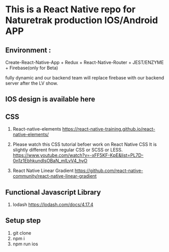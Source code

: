 # This is a React Native repo for Naturetrak production IOS/Android APP

## Environment :
Create-React-Native-App + Redux + React-Native-Router + JEST/ENZYME + Firebase(only for Beta)

fully dynamic and our backend team will replace firebase with our backend server after the LV show.



## IOS design is available here


## CSS

1. React-native-elements
https://react-native-training.github.io/react-native-elements/

2. Please watch this CSS tutorial befoer work on React Native CSS
   It is slightly different from regular CSS or SCSS or LESS.
   https://www.youtube.com/watch?v=-xFF5KF-KpE&list=PL7D-0n1z1EbhkundIsOBaN_mlLvV4_hyO

3. React Native Linear Gradient
   https://github.com/react-native-community/react-native-linear-gradient



## Functional Javascript Library
1. lodash
https://lodash.com/docs/4.17.4



## Setup step
1. git clone
2. npm i
3. npm run ios
